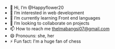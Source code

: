 - 👋 Hi, I’m @Happyflower20
- 👀 I’m interested in web development 
- 🌱 I’m currently learning Front end languages 
- 💞️ I’m looking to collaborate on projects 
- 📫 How to reach me thelmabangsi07@gmail.com
- 😄 Pronouns: she, her
- ⚡ Fun fact: I'm a huge fan of chess

<!---
Happyflower20/Happyflower20 is a ✨ special ✨ repository because its `README.md` (this file) appears on your GitHub profile.
You can click the Preview link to take a look at your changes.
--->
